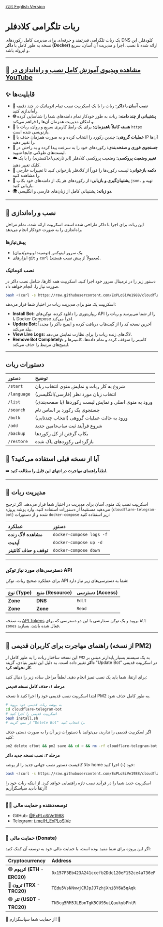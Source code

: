 <!-- English README link -->
<div align="left">
  <a href="README.md">🇬🇧 English Version</a>
</div>

# ربات تلگرامی کلادفلر
یک ربات تلگرامی قدرتمند و حرفه‌ای برای مدیریت کامل رکوردهای DNS کلودفلر. این نسخه به طور کامل با **داکر (Docker)** ارائه شده تا نصب، اجرا و مدیریت آن آسان، سریع و ایزوله باشد.

---
🎥 [مشاهده ویدیوی آموزش کامل نصب و راه‌اندازی در YouTube](https://www.youtube.com/watch?v=OOQ9rtHqeFQ)
---

## ✨ قابلیت‌ها
*   **🐳 نصب آسان با داکر:** ربات را با یک اسکریپت نصب تمام اتوماتیک در چند دقیقه راه‌اندازی کنید.
*   **🌐 پشتیبانی از چند دامنه:** ربات به طور خودکار تمام دامنه‌های شما را شناسایی کرده و امکان مدیریت همزمان آن‌ها را فراهم می‌کند.
*   **🚀 هسته کاملاً ناهمزمان:** برای یک رابط کاربری سریع و روان، ربات با `httpx` بازنویسی شده است.
*   **👥 عملیات گروهی:** چندین رکورد را انتخاب کرده و به صورت همزمان حذف یا IP آن‌ها را تغییر دهید.
*   **🔎 جستجوی فوری و صفحه‌بندی:** رکوردهای خود را به سرعت پیدا کرده و به راحتی در لیست‌های طولانی جابجا شوید.
*   **☁️ تغییر وضعیت پروکسی:** وضعیت پروکسی کلادفلر (ابر نارنجی/خاکستری) را با یک کلیک تغییر دهید.
*   **🔄 دکمه بازخوانی:** لیست رکوردها را فوراً از کلادفلر بازخوانی کنید تا تغییرات خارجی را مشاهده کنید.
*   **💾 پشتیبان‌گیری و بازیابی:** از رکوردهای هر یک از دامنه‌های خود بکاپ `json.` تهیه و بازیابی کنید.
*   **🌍 دو زبانه:** پشتیبانی کامل از زبان‌های فارسی و انگلیسی.

---

## 🚀 نصب و راه‌اندازی

این ربات برای اجرا با داکر طراحی شده است. اسکریپت ارائه شده، تمام مراحل راه‌اندازی را به صورت خودکار انجام می‌دهد.

### پیش‌نیازها
*   یک سرور لینوکس (توصیه: اوبونتو/دبیان).
*   ابزارهای `git` و `curl` (معمولاً از پیش نصب هستند).

### نصب اتوماتیک
دستور زیر را در ترمینال سرور خود اجرا کنید. اسکریپت همه کارها، شامل نصب داکر در صورت نیاز را، انجام خواهد داد.
```bash
bash <(curl -s https://raw.githubusercontent.com/ExPLoSiVe1988/cloudflare-telegram-bot/main/install.sh)
```
اسکریپت یک منو برای مدیریت ربات در اختیار شما قرار می‌دهد:
*   **Install Bot:** ریپازیتوری را دانلود کرده، توکن‌های API را از شما می‌پرسد و ربات را با Docker Compose اجرا می‌کند.
*   **Update Bot:** آخرین نسخه کد را از گیت‌هاب دریافت کرده و ایمیج داکر را مجدداً بیلد می‌کند.
*   **View Live Logs:** لاگ‌های زنده ربات را برای نظارت نمایش می‌دهد.
*   **Remove Bot Completely:** کانتینر را متوقف کرده و تمام داده‌ها، کانتینرها و ایمیج‌های مرتبط را حذف می‌کند.

---
## دستورات ربات
| دستور | توضیح |
|:---|:---|
| `/start` | شروع به کار ربات و نمایش منوی انتخاب زبان |
| `/language` | انتخاب زبان مورد نظر (فارسی/انگلیسی) |
| `/list` | ورود به منوی اصلی و نمایش لیست رکوردها (با صفحه‌بندی) |
| `/search`| جستجوی یک رکورد بر اساس نام |
| `/bulk` | ورود به حالت عملیات گروهی (انتخاب چندتایی) |
| `/add` | شروع فرآیند ثبت ساب‌دامین جدید |
| `/backup` | بکاپ گرفتن از کل رکوردها |
| `/restore`| بازگردانی رکوردهای پاک شده |

## 🔄 آیا از نسخه قبلی استفاده می‌کنید؟

➡️ **لطفاً راهنمای مهاجرت در انتهای این فایل را مطالعه کنید.**

---

## 🤖 مدیریت ربات

اسکریپت نصب یک منوی آسان برای مدیریت در اختیار شما قرار می‌دهد. اگر ترجیح می‌دهید مستقیماً از دستورات استفاده کنید، وارد پوشه پروژه (`cloudflare-telegram-bot`) شده و از دستورات `docker-compose` زیر استفاده کنید:

| عملکرد | دستور |
| :--- | :--- |
| **مشاهده لاگ زنده** | `docker-compose logs -f` |
| **آپدیت** | `docker-compose up -d` |
| **توقف و حذف کانتینر** | `docker-compose down` |

---

### دسترسی‌های مورد نیاز توکن API
برای عملکرد صحیح ربات، توکن API شما به دسترسی‌های زیر نیاز دارد:

| نوع (Type) | منبع (Resource) | دسترسی (Access) |
| :--- | :--- | :--- |
| **Zone** | **DNS** | `Edit` |
| **Zone** | **Zone** | `Read` |

به صفحه [API Tokens](https://dash.cloudflare.com/profile/api-tokens) بروید و یک توکن سفارشی با این دو دسترسی که برای `All zones` فعال شده باشد، بسازید.

---

## 🔄 راهنمای مهاجرت برای کاربران قدیمی (از نسخه PM2)

این نسخه ساختار ربات را به طور کامل از `PM2` به یک سیستم بسیار پایدارتر مبتنی بر **داکر** تغییر داده است. به دلیل این تغییر بنیادی، گزینه "Update Bot" در اسکریپت قدیمی **کار نخواهد کرد**.

برای ارتقا، شما باید یک نصب تمیز انجام دهید. لطفاً مراحل ساده زیر را دنبال کنید:

**مرحله ۱: حذف کامل نسخه قدیمی**

ابتدا اسکریپت نصب قدیمی خود را اجرا کنید تا نسخه PM2 به طور کامل حذف شود.
```bash
# به پوشه ربات قدیمی خود بروید
cd cloudflare-telegram-bot 
# اسکریپت قدیمی را اجرا کنید
bash install.sh
# از منو، گزینه "Delete Bot" را انتخاب کنید.
```
اگر اسکریپت قدیمی را ندارید، می‌توانید با دستورات زیر آن را به صورت دستی حذف کنید:
```bash
pm2 delete cfbot && pm2 save && cd ~ && rm -rf cloudflare-telegram-bot
```

**مرحله ۲: نصب نسخه جدید داکر**

حالا کافیست دستور نصب جهانی جدید را از پوشه home خود (`~`) اجرا کنید:
```bash
bash <(curl -s https://raw.githubusercontent.com/ExPLoSiVe1988/cloudflare-telegram-bot/main/install.sh)
```
اسکریپت جدید شما را در فرآیند نصب تازه راهنمایی خواهد کرد. از اینکه ربات خود را ارتقا دادید سپاسگزاریم!

---
### 👨‍💻 توسعه‌دهنده و حمایت مالی
*   GitHub: [@ExPLoSiVe1988](https://github.com/ExPLoSiVe1988)
*   Telegram: [t.me/H_ExPLoSiVe](https://t.me/H_ExPLoSiVe)
---

### 💖 حمایت مالی (Donate)
اگر این پروژه برای شما مفید بوده است، با حمایت مالی خود به توسعه آن کمک کنید:

| Cryptocurrency | Address |
|:---|:---|
| 🟣 **اتریوم (ETH - ERC20)** | `0x157F3Eb423A241ccefb2Ddc120eF152ce4a736eF` |
| 🔵 **ترون (TRX - TRC20)** | `TEdu5VsNNvwjCRJpJJ7zhjXni8Y6W5qAqk` |
| 🟢 **تتر (USDT - TRC20)** | `TN3cg5RM5JLEbnTgK5CU95uLQaukybPhtR` |

🙏 از حمایت شما سپاسگزارم! 🚀
